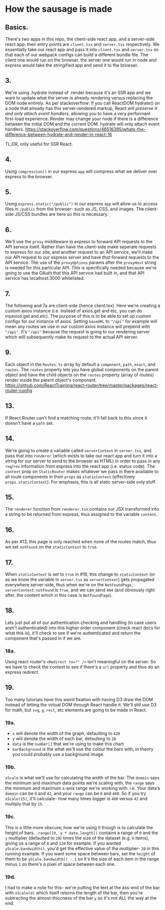# How the sausage is made

## Basics.

There's two apps in this repo, the client-side react app, and a server-side react app; their entry points are `client.tsx` and `server.tsx` respectively. We essentially take our react app and pass it into `client.tsx` and `server.tsx` so that each of our webpack configs can build a different bundle file. The client one would run on the browser, the server one would run in node and express would take the stringified app and send it to the browser.

## 3.
We're using .hydrate instead of .render because it's an SSR app and we want to update what the server is already rendering versus replacing the DOM node entirely. As per stackoverflow: If you call ReactDOM.hydrate() on a node that already has this server-rendered markup,   React will *preserve it and only attach event handlers*, allowing you to have a very   performant first-load experience.   Render may change your node if there is a difference between the initial DOM and the   current DOM. hydrate will only attach event handlers. https://stackoverflow.com/questions/46516395/whats-the-difference-between-hydrate-and-render-in-react-16 

TL;DR, only useful for SSR React.

## 4.
Using `compression()` in our express `app` will compress what we deliver over express to the browser.

## 5.
Using `express.static("/public")` in our express `app` will allow us to access files in `/public` from the browser- such as JS, CSS, and images. The client-side JS/CSS bundles are here so this is necessary.

## 6.
We'll use the `proxy` middleware in express to forward API requests to the API service itself. Rather than have the client-side make seperate requests to express for our site, and another request to an API service, we'll make our API request to our express server and have *that* forward requests to the API service. The use of the `proxyOptions` params after the `proxyHost` string is needed for this particular API. This is specifically needed because we're going to use the OAuth that this API service had built in, and that API service has localhost:3000 whitelisted.

## 7.
The following and 7a are client-side (hence client.tsx). Here we're creating a custom axios instance (i.e. instead of axios.get and etc, you can do myaxios.get and etc). The purpose of this is to be able to set up custom configs for our instance of axios. Setting `baseURL` to `"/api"` for example will mean any routes we use in our custom axios instance will prepend with `"/api"`. It's `"/api"` because the request is going to our rendering server which will subsequently make its request to the actual API server.

## 9.
Each object in the `Routes.ts` array by default a `component`, `path`, `exact`, and `routes`. The `routes` property lets you have global components on the parent object and have the child objects on the `routes` property (array of routes) render inside the parent object's component. https://github.com/ReactTraining/react-router/tree/master/packages/react-router-config


## 13.
If React Router can't find a matching route, it'll fall back to this since it doesn't have a `path` set.

## 14.
We're going to create a variable called `serverContext` in `server.tsx`, and pass that into `renderer` (which exists to take our react app and turn it into a string for our server to send to the browser as HTML) in order to pass in any `req`/`res` information from express into the react app (i.e. status code). The `context` prop on `StaticRouter` makes whatever we pass in there available to all route components in their `props` as `staticContext` (effectively `props.staticContext`). For emphasis, this is all static server-side only stuff.

## 15.
The `renderer` function from `renderer.tsx` contains our JSX transformed into a string to be returned from express, thus assigned to the variable `content`.

## 16.
As per #13, this page is only reached when none of the routes match, thus we set `notFound` on the `staticContext` to `true`.

## 17.
When `staticContext` is set to `true` in #16, this change to `staticContext` (or as we know the variable in `server.tsx` as `serverContext`) gets propagated everywhere server-side, thus when we're on the `NotFoundPage`, `serverContext.notFound` is `true`, and we can send `404` (and obviously right after, the content which in this case is `NotFoundPage`).

## 18.
Lets just put all of our authentication checking and handling (in case users aren't authenticated) into this higher order component (check react docs for what this is), it'll check to see if we're authenticated and return the component that's passed in if we are.

### 18a.
Using react router's `<Redirect to="" />` isn't meaningful on the server. So we have to check the context to see if there's a `url` property and thus do an express redirect.

## 19.
Too many tutorials have this weird fixation with having D3 draw the DOM instead of letting the virtual DOM through React handle it. We'll still use D3 for math, but `svg`, `g`, `rect`, etc elements are going to be made in React.

### 19a.
* `x` will denote the width of the graph, defaulting to `420`
* `y` will denote the width of each bar, defaulting to `20`
* `data` is the `number[]` that we're using to make this chart
* `barBackground` is the what we'll use the colour the bars with, in theory you could probably use a background image.

### 19b.
`xScale` is what we'll use for calculating the width of the bar. The `domain` says the minimum and maximum data points we're scaling with, the `range` says the minimum and maximum x-axis range we're working with.
i.e. Your data's `domain` can be `0` and `42`, and your `range` can be `0` and `400`. So if you try `xScale(15)`, it'll calculate- how many times bigger is `400` versus `42` and multiply that by `15`.

### 19c.
This is a little more obscure, how we're using it though is to calculate the height of bars. `.range([0, y * data.length])` contains a range of `0` and the `y` multiplier (defaulted to `20`) times the size of the dataset (e.g. `6` items), giving us a range of `0` and `120` for example. If you wanted `yScale.bandwidth()`, you'd get the effective value of the multiplier- `20` in this running example. If you want some space between bars, set the `height` of them to be `yScale.bandwidth() - 1` so it's the size of each item in the range minus `1` so there's a pixel of space between each one.

### 19d.
I had to make a note for this- we're putting the text at the ass-end of the bar with `xScale(d)` which itself returns the length of the bar, then you're subtracting the almost-thiccness of the bar `y` so it's not ALL the way at the end.